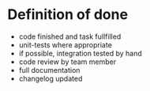 # Definition of done 

- code finished and task fullfilled 
- unit-tests where appropriate
- if possible, integration tested by hand
- code review by team member 
- full documentation 
- changelog updated